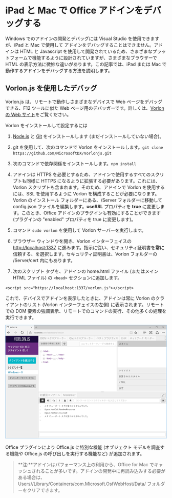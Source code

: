 
# <a name="debug-office-add-ins-on-ipad-and-mac"></a>iPad と Mac で Office アドインをデバッグする

Windows でのアドインの開発とデバッグには Visual Studio を使用できますが、iPad と Mac で使用して アドインをデバッグすることはできません。アドインは HTML と Javascript を使用して開発されているため、さまざまなプラットフォームで機能するように設計されていますが、さまざまなブラウザーで HTML の表示方法に微妙な違いがあります。この記事では、iPad または Mac で動作するアドインをデバッグする方法を説明します。 

## <a name="debugging-with-vorlonjs"></a>Vorlon.js を使用したデバッグ 

Vorlon.js は、リモートで動作しさまざまなデバイスで Web ページをデバッグできる、F12 ツールに似た Web ページ用のデバッガーです。詳しくは、[Vorlon の Web サイト](http://www.vorlonjs.com)をご覧ください。  

Vorlon をインストールして設定するには 

1.  [Node.js](https://nodejs.org) と [Git](https://git-scm.com/) をインストールします (まだインストールしていない場合)。 

2.  git を使用して、次のコマンドで Vorlon をインストールします。`git clone https://github.com/MicrosoftDX/Vorlonjs.git`

3.  次のコマンドで依存関係をインストールします。`npm install`

4.  アドインは HTTPS を必要とするため、アドインで使用するすべてのスクリプトも同様に HTTPS になるように拡張する必要があります。これには、Vorlon スクリプトも含まれます。そのため、アドインで Vorlon を使用するには、SSL を使用するように Vorlon を構成することが必要になります。Vorlon のインストール フォルダーにある、/Server フォルダーに移動して config.json ファイルを編集します。**useSSL** プロパティを **true** に変更します。このとき、Office アドインのプラグインも有効にすることができます (プラグインの "enabled" プロパティを true に変更します)。 

5.  コマンド `sudo vorlon` を使用して Vorlon サーバーを実行します。 

6.  ブラウザー ウィンドウを開き、Vorlon インターフェイスの [http://localhost:1337](http://localhost:1337) に進みます。指示に従い、セキュリティ証明書を**常に**信頼する、を選択します。セキュリティ証明書は、Vorlon フォルダーの /Server/cert 内にもあります。 

7.  次のスクリプト タグを、アドインの home.html ファイル (またはメイン HTML ファイル) の `<head>` セクションに追加します。
```    
<script src="https://localhost:1337/vorlon.js"></script>    
```  

これで、デバイスでアドインを表示したときに、アドインは常に Vorlon のクライアントのリスト (Vorlon インターフェイスの左側) に表示されます。リモートでの DOM 要素の強調表示、リモートでのコマンドの実行、その他多くの処理を実行できます。  

![Vorlon.js インターフェイスを示すスクリーン ショット](../../images/vorlon_interface.png)

Office プラグインにより Office.js に特別な機能 (オブジェクト モデルを調査する機能や Office.js の呼び出しを実行する機能など) が追加されます。 


> **注:**アドインはパフォーマンス上の利用から、Office for Mac でキャッシュされることが多いです。アドインの開発中に再読み込みする必要がある場合は、Users/<usr>/Library/Containers/com.Microsoft.OsfWebHost/Data/ フォルダーをクリアできます。  
